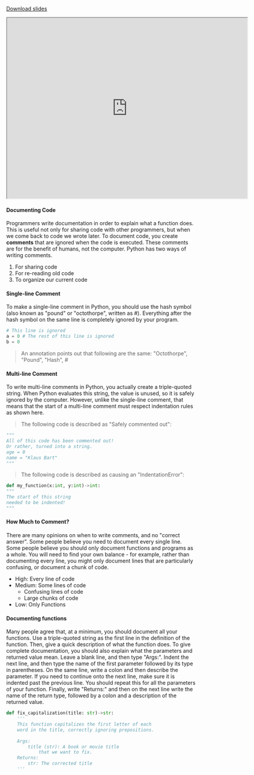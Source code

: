 
[Download slides](Documenting.pdf)


<iframe style="width: 640px; height: 480px;" width="300" height="150" allowfullscreen="allowfullscreen" webkitallowfullscreen="webkitallowfullscreen" mozallowfullscreen="mozallowfullscreen"
title="Introduction.pdf"
src="https://www.youtube.com/embed/9CBPTykKAQE?feature=oembed&amp;rel=0"></iframe>




#### Documenting Code

Programmers write documentation in order to explain what a function does.
This is useful not only for sharing code with other programmers, but when we 
come back to code we wrote later.
To document code, you create **comments** that are ignored when the code is executed.
These comments are for the benefit of humans, not the computer.
Python has two ways of writing comments.

1. For sharing code
2. For re-reading old code
3. To organize our current code

#### Single-line Comment

To make a single-line comment in Python, you should use the hash symbol (also known as "pound" or "octothorpe", written as #).
Everything after the hash symbol on the same line is completely ignored by your program.

```python
# This line is ignored
a = 0 # The rest of this line is ignored
b = 0
```

> An annotation points out that following are the same: "Octothorpe", "Pound", "Hash", #

#### Multi-line Comment

To write multi-line comments in Python, you actually create a triple-quoted string. 
When Python evaluates this string, the value is unused, so it is safely ignored by the computer.
However, unlike the single-line comment, that means that the start of a 
multi-line comment must respect indentation rules as shown here.

> The following code is described as "Safely commented out":
```python
"""
All of this code has been commented out!
Or rather, turned into a string.
age = 0
name = "Klaus Bart"
"""
```

> The following code is described as causing an "IndentationError":
```python
def my_function(x:int, y:int)->int:
"""
The start of this string
needed to be indented!
"""
```

#### How Much to Comment?

There are many opinions on when to write comments, and no "correct answer".
Some people believe you need to document every single line.
Some people believe you should only document functions and programs as a whole.
You will need to find your own balance - for example, rather than 
documenting every line, you might only document lines that are particularly 
confusing, or document a chunk of code.

* High: Every line of code
* Medium: Some lines of code
  * Confusing lines of code
  * Large chunks of code
* Low: Only Functions

#### Documenting functions

Many people agree that, at a minimum, you should document all your functions.
Use a triple-quoted string as the first line in the definition of the function.
Then, give a quick description of what the function does.
To give complete documentation, you should also explain what the parameters
and returned value mean.
Leave a blank line, and then type "Args:".
Indent the next line, and then type the name of the first parameter followed by its type in parentheses. On the same line, write a colon and then describe the parameter. If you need to continue onto the next line, make sure it is indented past the previous line.
You should repeat this for all the parameters of your function.
Finally, write "Returns:" and then on the next line write the name of the 
return type, followed by a colon and a description of the returned value.

```python
def fix_capitalization(title: str)->str:
    '''
    This function capitalizes the first letter of each
    word in the title, correctly ignoring prepositions.
    
    Args:
        title (str): A book or movie title
            that we want to fix.
    Returns:
        str: The corrected title
    '''
```
